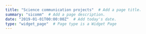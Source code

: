 ```yaml
---
title: "Science communication projects"  # Add a page title.
summary: "sicomm"  # Add a page description.
date: "2019-01-01T00:00:00Z"  # Add today's date.
type: "widget_page"  # Page type is a Widget Page
---
```

